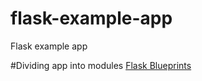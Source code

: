 # flask-example-app
Flask  example app

#Dividing app into modules
[Flask Blueprints](http://flask.pocoo.org/docs/0.12/blueprints/)
